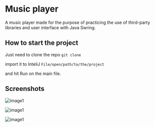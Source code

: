 # Music player

A music player made for the purpose of practicing the use of third-party libraries and user interface with Java Swring.

## How to start the project

Just need to clone the repo `git clone `

import it to InteliJ `File/open/path/to/the/project`

and hit Run on the main file.

## Screenshots
![image1]("https://github.com/Annimus1/MusicPlayer/blob/main/screenshots/image1.png")

![image1]("https://github.com/Annimus1/MusicPlayer/blob/main/screenshots/image2.png")

![image1]("https://github.com/Annimus1/MusicPlayer/blob/main/screenshots/image3.png")
